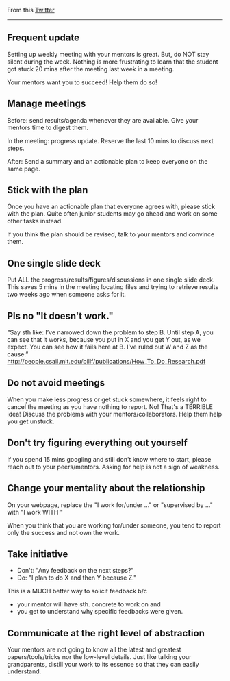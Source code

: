 From this [Twitter](https://twitter.com/jbhuang0604/status/1418407079077842944)

---

## Frequent update

Setting up weekly meeting with your mentors is great.
But, do NOT stay silent during the week.
Nothing is more frustrating to learn that the student got stuck 20 mins after the meeting last week in a meeting.

Your mentors want you to succeed! Help them do so!

## Manage meetings

Before: send results/agenda whenever they are available.
Give your mentors time to digest them.

In the meeting: progress update. Reserve the last 10 mins to discuss next steps.

After: Send a summary and an actionable plan to keep everyone on the same page.

## Stick with the plan

Once you have an actionable plan that everyone agrees with, please stick with the plan.
Quite often junior students may go ahead and work on some other tasks instead.

If you think the plan should be revised, talk to your mentors and convince them.

## One single slide deck

Put ALL the progress/results/figures/discussions in one single slide deck.
This saves 5 mins in the meeting locating files and trying to retrieve results two weeks ago when someone asks for it.

## Pls no "It doesn't work."

"Say sth like: I’ve narrowed down the problem to step B.
Until step A, you can see that it works, because you put in X and you get Y out, as we expect.
You can see how it fails here at B.
I’ve ruled out W and Z as the cause.” <http://people.csail.mit.edu/billf/publications/How_To_Do_Research.pdf>

## Do not avoid meetings

When you make less progress or get stuck somewhere, it feels right to cancel the meeting as you have nothing to report.
No! That's a TERRIBLE idea! Discuss the problems with your mentors/collaborators.
Help them help you get unstuck.

## Don't try figuring everything out yourself

If you spend 15 mins googling and still don't know where to start, please reach out to your peers/mentors.
Asking for help is not a sign of weakness.

## Change your mentality about the relationship

On your webpage, replace the  "I work for/under ..." or "supervised by ..." with "I work WITH <NAMES>"

When you think that you are working for/under someone, you tend to report only the success and not own the work.

## Take initiative

* Don't: "Any feedback on the next steps?"
* Do: "I plan to do X and then Y because Z."

This is a MUCH better way to solicit feedback b/c

* your mentor will have sth. concrete to work on and
* you get to understand why specific feedbacks were given.

## Communicate at the right level of abstraction

Your mentors are not going to know all the latest and greatest papers/tools/tricks nor the low-level details.
Just like talking your grandparents, distill your work to its essence so that they can easily understand.
